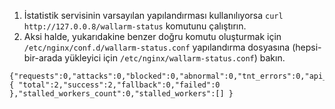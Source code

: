 1. İstatistik servisinin varsayılan yapılandırması kullanılıyorsa `curl http://127.0.0.8/wallarm-status` komutunu çalıştırın.
2. Aksi halde, yukarıdakine benzer doğru komutu oluşturmak için `/etc/nginx/conf.d/wallarm-status.conf` yapılandırma dosyasına (hepsi-bir-arada yükleyici için `/etc/nginx/wallarm-status.conf`) bakın.
    
```
{"requests":0,"attacks":0,"blocked":0,"abnormal":0,"tnt_errors":0,"api_errors":0,"requests_lost":0,"segfaults":0,"memfaults":0,"softmemfaults":0,"time_detect":0,"db_id":46,"custom_ruleset_id":4,"proton_instances": { "total":2,"success":2,"fallback":0,"failed":0 },"stalled_workers_count":0,"stalled_workers":[] }
```